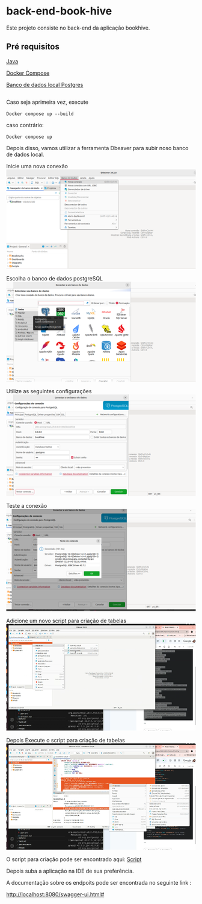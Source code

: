 # back-end-book-hive

Este projeto consiste no back-end da aplicação bookhive.

## Pré requisitos

[Java](https://www.oracle.com/br/java/technologies/downloads/)

[Docker Compose](https://docs.docker.com/compose/)

[Banco de dados local Postgres](https://www.edivaldobrito.com.br/dbeaver-no-ubuntu-e-derivados/)


##

Caso seja aprimeira vez, execute

```
Docker compose up --build
```

caso contrário: 

```
Docker compose up
```

Depois disso, vamos utilizar a ferramenta Dbeaver para subir noso banco de dados local. 

Inicie uma nova conexão
![alt text](images-readme/image.png)

Escolha o banco de dados postgreSQL
![alt text](images-readme/image-1.png)

Utilize as seguintes configurações
![alt text](images-readme/image-3.png)

Teste a conexão 
![alt text](images-readme/image-4.png)

Adicione um novo script para criação de tabelas
![alt text](images-readme/image-5.png)

Depois Execute o script para criação de tabelas
![alt text](images-readme/image-6.png)

O script para criação pode ser encontrado aqui:
[Script]()

Depois suba a aplicação na IDE de sua preferência.

A documentação sobre os endpoits pode ser encontrada no seguinte link : 

[http://localhost:8080/swagger-ui.html#](http://localhost:8080/swagger-ui.html#)